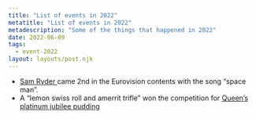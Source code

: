 ```yaml
---
title: "List of events in 2022"
metatitle: "List of events in 2022"
metadescription: "Some of the things that happened in 2022"
date: 2022-06-09
tags:
  - event-2022
layout: layouts/post.njk
---
```


<ul>
<li><a href="{{ '/posts/platinum-jubilee-trifle/' | url }}">
Sam Ryder </a>
came 2nd in the Eurovision contents  with the song “space man”.</li>
<li>A “lemon swiss roll and amerrit trifle” won the competition for <a href="{{ '/posts/sam-ryder-popularity/' | url }}">Queen’s platinum jubilee pudding</a></li>
</ul>
